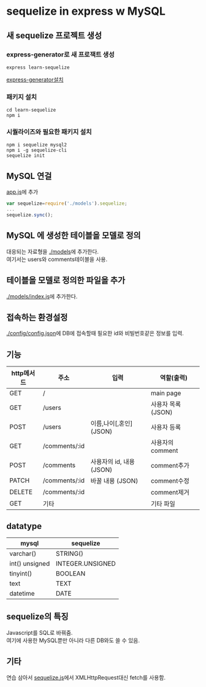 # sequelize in express w MySQL

## 새 sequelize 프로젝트 생성

### express-generator로 새 프로잭트 생성
```
express learn-sequelize
```
[express-generator설치](../learn-express/readme.md)

### 패키지 설치
```
cd learn-sequelize
npm i
```

### 시퀄라이즈와 필요한 패키지 설치
```
npm i sequelize mysql2
npm i -g sequelize-cli
sequelize init
```

## MySQL 연걸
[app.js](./app.js)에 추가
```js
var sequelize=require('./models').sequelize;
...
sequelize.sync();
```

## MySQL 에 생성한 테이블을 모델로 정의
대응되는 자료형을 [./models](./models)에 추가한다.  
여기서는 users와 comments테이블을 사용.

## 테이블을 모델로 정의한 파일을 추가
[./models/index.js](./models/index.js)에 추가한다.

## 접속하는 환경설정
[./config/config.json](./config/config.json)에 DB에 접속할때 필요한 id와 비빌번호같은 정보를 입력.


## 기능

| http메서드   |      주소      |입력|  역할(출력) |
|-|-|-|-|
| GET |  / || main page |
| GET |  /users || 사용자 목록 (JSON)|
| POST | /users |이름,나이[,혼인] (JSON)| 사용자 등록 |
| GET |  /comments/:id || 사용자의 comment|
| POST |/comments  |사용자의 id, 내용 (JSON)|comment추가 |
| PATCH |/comments/:id  |바꿀 내용 (JSON)|comment수정 |
| DELETE |/comments/:id  ||comment제거 |
| GET |  기타 || 기타 파일 |

## datatype
|mysql |sequelize|
|-|-|
|varchar() |STRING()|
|int() unsigned| INTEGER.UNSIGNED|
|tinyint() |BOOLEAN|
|text |TEXT|
|datetime |DATE|

## sequelize의 특징
Javascript를 SQL로 바꿔줌.  
여기에 사용한 MySQL뿐만 아니라 다른 DB와도 쓸 수 있음.  

## 기타
연습 삼아서 [sequelize.js]('./public/sequelize.js')에서 XMLHttpRequest대신 fetch를 사용함.